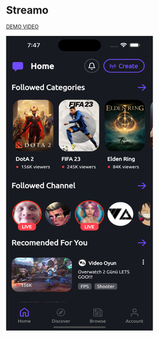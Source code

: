 # Streamo
<a href="https://youtube.com/shorts/WECgITMkLcA" target="_blank">DEMO VIDEO<a/><br><br>
<img src="https://github.com/erkaneroglu/stream_app_ui/blob/main/assets/img.png" width="400" height="800" />
